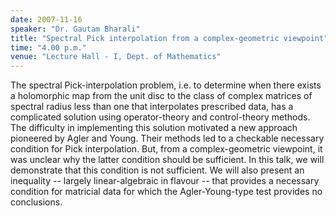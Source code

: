 ```yaml
---
date: 2007-11-16
speaker: "Dr. Gautam Bharali"
title: "Spectral Pick interpolation from a complex-geometric viewpoint"
time: "4.00 p.m."
venue: "Lecture Hall - I, Dept. of Mathematics"
---
```

The spectral Pick-interpolation problem, i.e. to determine when 
there exists a holomorphic map from the unit disc to the class of complex 
matrices of spectral radius less than one that interpolates prescribed 
data, has a complicated solution using operator-theory and control-theory 
methods. The difficulty in implementing this solution motivated a new 
approach pioneered by Agler and Young. Their methods led to a checkable 
necessary condition for Pick interpolation. But, from a complex-geometric 
viewpoint, it was unclear why the latter condition should be sufficient. 
In this talk, we will demonstrate that this condition is not sufficient. 
We will also present an inequality -- largely linear-algebraic in flavour 
-- that provides a necessary condition for matricial data for which the 
Agler-Young-type test provides no conclusions.

